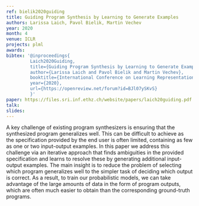 ```yaml
---
ref: bielik2020guiding
title: Guiding Program Synthesis by Learning to Generate Examples 
authors: Larissa Laich, Pavol Bielik, Martin Vechev 
year: 2020
month: 4
venue: ICLR
projects: plml
awards:
bibtex: '@inproceedings{
         Laich2020Guiding,
         title={Guiding Program Synthesis by Learning to Generate Examples},
         author={Larissa Laich and Pavol Bielik and Martin Vechev},
         booktitle={International Conference on Learning Representations},
         year={2020},
         url={https://openreview.net/forum?id=BJl07ySKvS}
         }'
paper: https://files.sri.inf.ethz.ch/website/papers/laich20guiding.pdf
talk: 
slides: 
---
```


A key challenge of existing program synthesizers is ensuring that the synthesized program generalizes well. This can be difficult to achieve as the specification provided by the end user is often limited, containing as few as one or two input-output examples. In this paper we address this challenge via an iterative approach that finds ambiguities in the provided specification and learns to resolve these by generating additional input-output examples. The main insight is to reduce the problem of selecting which program generalizes well to the simpler task of deciding which output is correct. As a result, to train our probabilistic models, we can take advantage of the large amounts of data in the form of program outputs, which are often much easier to obtain than the corresponding ground-truth programs.

